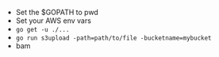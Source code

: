 - Set the $GOPATH to pwd
- Set your AWS env vars
- `go get -u ./...`
- `go run s3upload -path=path/to/file -bucketname=mybucket`
- bam